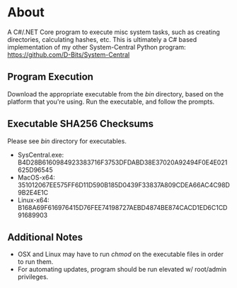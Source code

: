 
# About

A C#/.NET Core program to execute misc system tasks, such as creating directories, calculating hashes, etc.
This is ultimately a C# based implementation of my other System-Central Python program: https://github.com/D-Bits/System-Central 

## Program Execution

Download the appropriate executable from the *bin* directory, based on the platform that you're using. Run the 
executable, and follow the prompts.

## Executable SHA256 Checksums

Please see *bin* directory for executables.

* SysCentral.exe: B4D28B6160984923383716F3753DFDABD38E37020A92494F0E4E021625D96545
* MacOS-x64: 351012067EE575FF6D11D590B185D0439F33837A809CDEA66AC4C98D9B2E4E1C
* Linux-x64: B168A69F616976415D76FEE74198727AEBD4874BE874CACD1ED6C1CD91689903

## Additional Notes

* OSX and Linux may have to run *chmod* on the executable files in order to run them.
* For automating updates, program should be run elevated w/ root/admin privileges.